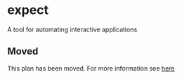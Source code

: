 # expect

A tool for automating interactive applications

## Moved

This plan has been moved. For more information see [here](https://github.com/habitat-sh/core-plans#additional-plans)
